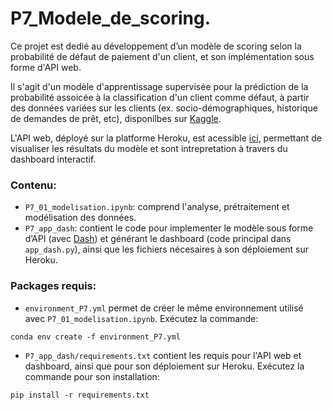 # P7_Modele_de_scoring.

Ce projet est dedié au développement d’un modèle de scoring selon la probabilité de défaut de paiement d'un client, et son implémentation sous forme d'API web. 

Il s'agit d'un modèle d'apprentissage supervisée pour la prédiction de la probabilité assoicée à la classification d'un client comme défaut, à partir des données variées sur les clients (ex. socio-démographiques, historique de demandes de prêt, etc), disponilbes sur [Kaggle](https://www.kaggle.com/c/home-credit-default-risk/data). 

L'API web, déployé sur la platforme Heroku, est acessible [ici](https://app-credit-dashboard.herokuapp.com/), permettant de visualiser les résultats du modèle et sont intrepretation à travers du dashboard interactif.

### Contenu:

- `P7_01_modelisation.ipynb`: comprend l'analyse, prétraitement et modélisation des données. 
- `P7_app_dash`: contient le code pour implementer le modèle sous forme d’API (avec [Dash](https://github.com/plotly/dash)) et générant le dashboard (code principal dans `app_dash.py`), ainsi que les fichiers nécesaires à son déploiement sur Heroku.

### Packages requis:
- `environment_P7.yml` permet de créer le même environnement utilisé avec `P7_01_modelisation.ipynb`. Exécutez la commande:
```
conda env create -f environment_P7.yml
```
- `P7_app_dash/requirements.txt` contient les requis pour l'API web et dashboard, ainsi que pour son déploiement sur Heroku. Exécutez la commande pour son installation:
```
pip install -r requirements.txt
```